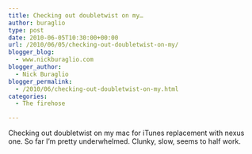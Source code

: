 ```yaml
---
title: Checking out doubletwist on my…
author: buraglio
type: post
date: 2010-06-05T10:30:00+00:00
url: /2010/06/05/checking-out-doubletwist-on-my/
blogger_blog:
  - www.nickburaglio.com
blogger_author:
  - Nick Buraglio
blogger_permalink:
  - /2010/06/checking-out-doubletwist-on-my.html
categories:
  - The firehose

---
```

Checking out doubletwist on my mac for iTunes replacement with nexus one. So far I&#8217;m pretty underwhelmed. Clunky, slow, seems to half work.